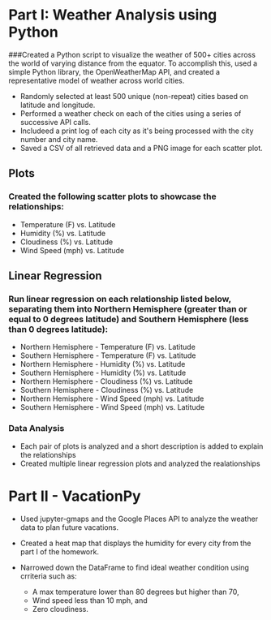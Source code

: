 # Part I: Weather Analysis using Python

###Created a Python script to visualize the weather of 500+ cities across the world of varying distance from the equator. To accomplish this, used a simple Python library, the OpenWeatherMap API, and created a representative model of weather across world cities.
- Randomly selected at least 500 unique (non-repeat) cities based on latitude and longitude.
- Performed a weather check on each of the cities using a series of successive API calls.
- Includeed a print log of each city as it's being processed with the city number and city name.
- Saved a CSV of all retrieved data and a PNG image for each scatter plot.

## Plots
### Created the following scatter plots to showcase the relationships:

- Temperature (F) vs. Latitude
- Humidity (%) vs. Latitude
- Cloudiness (%) vs. Latitude
- Wind Speed (mph) vs. Latitude

## Linear Regression

### Run linear regression on each relationship listed below, separating them into Northern Hemisphere (greater than or equal to 0 degrees latitude) and Southern Hemisphere (less than 0 degrees latitude):

- Northern Hemisphere - Temperature (F) vs. Latitude
- Southern Hemisphere - Temperature (F) vs. Latitude
- Northern Hemisphere - Humidity (%) vs. Latitude
- Southern Hemisphere - Humidity (%) vs. Latitude
- Northern Hemisphere - Cloudiness (%) vs. Latitude
- Southern Hemisphere - Cloudiness (%) vs. Latitude
- Northern Hemisphere - Wind Speed (mph) vs. Latitude
- Southern Hemisphere - Wind Speed (mph) vs. Latitude

### Data Analysis
- Each pair of plots is analyzed and a short description is added to explain the relationships 
- Created multiple linear regression plots and analyzed the realationships


# Part II - VacationPy

- Used jupyter-gmaps and the Google Places API to analyze the weather data to plan future vacations.
- Created a heat map that displays the humidity for every city from the part I of the homework.
  
- Narrowed down the DataFrame to find ideal weather condition using crriteria such as:
  - A max temperature lower than 80 degrees but higher than 70,
  - Wind speed less than 10 mph, and
  - Zero cloudiness.

  
